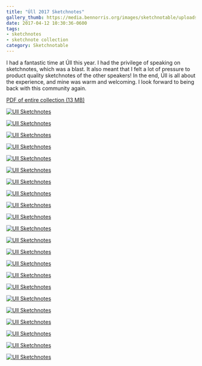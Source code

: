 ```yaml
---
title: "Úll 2017 Sketchnotes"
gallery_thumb: https://media.bennorris.org/images/sketchnotable/uploads/2018/9c97aeaf75.jpg
date: 2017-04-12 10:30:36-0600
tags:
- sketchnotes
- sketchnote collection
category: Sketchnotable
---
```


I had a fantastic time at Úll this year. I had the privilege of speaking on sketchnotes, which was a blast. It also meant that I felt a lot of pressure to product quality sketchnotes of the other speakers! In the end, Úll is all about the experience, and mine was warm and welcoming. I look forward to being back with this community again.

[PDF of entire collection (13 MB)](https://media.bennorris.org/images/sketchnotable/uploads/2019/665b05e4dd.pdf)

[![Ull Sketchnotes](https://media.bennorris.org/images/sketchnotable/uploads/2018/9c97aeaf75.jpg)](https://media.bennorris.org/images/sketchnotable/uploads/2018/9c97aeaf75.jpg)

[![Ull Sketchnotes](https://media.bennorris.org/images/sketchnotable/uploads/2018/36e2cffaea.jpg)](https://media.bennorris.org/images/sketchnotable/uploads/2018/36e2cffaea.jpg)

[![Ull Sketchnotes](https://media.bennorris.org/images/sketchnotable/uploads/2018/31ee9b5432.jpg)](https://media.bennorris.org/images/sketchnotable/uploads/2018/31ee9b5432.jpg)

[![Ull Sketchnotes](https://media.bennorris.org/images/sketchnotable/uploads/2018/c537a69aa7.jpg)](https://media.bennorris.org/images/sketchnotable/uploads/2018/c537a69aa7.jpg)

[![Ull Sketchnotes](https://media.bennorris.org/images/sketchnotable/uploads/2018/48ea571e41.jpg)](https://media.bennorris.org/images/sketchnotable/uploads/2018/48ea571e41.jpg)

[![Ull Sketchnotes](https://media.bennorris.org/images/sketchnotable/uploads/2018/bbddc080c0.jpg)](https://media.bennorris.org/images/sketchnotable/uploads/2018/bbddc080c0.jpg)

[![Ull Sketchnotes](https://media.bennorris.org/images/sketchnotable/uploads/2018/efbd75da8f.jpg)](https://media.bennorris.org/images/sketchnotable/uploads/2018/efbd75da8f.jpg)

[![Ull Sketchnotes](https://media.bennorris.org/images/sketchnotable/uploads/2018/67db6cc76d.jpg)](https://media.bennorris.org/images/sketchnotable/uploads/2018/67db6cc76d.jpg)

[![Ull Sketchnotes](https://media.bennorris.org/images/sketchnotable/uploads/2018/064ba5f767.jpg)](https://media.bennorris.org/images/sketchnotable/uploads/2018/064ba5f767.jpg)

[![Ull Sketchnotes](https://media.bennorris.org/images/sketchnotable/uploads/2018/f65294c8e5.jpg)](https://media.bennorris.org/images/sketchnotable/uploads/2018/f65294c8e5.jpg)

[![Ull Sketchnotes](https://media.bennorris.org/images/sketchnotable/uploads/2018/05e76f753e.jpg)](https://media.bennorris.org/images/sketchnotable/uploads/2018/05e76f753e.jpg)

[![Ull Sketchnotes](https://media.bennorris.org/images/sketchnotable/uploads/2018/632483441d.jpg)](https://media.bennorris.org/images/sketchnotable/uploads/2018/632483441d.jpg)

[![Ull Sketchnotes](https://media.bennorris.org/images/sketchnotable/uploads/2018/58db384969.jpg)](https://media.bennorris.org/images/sketchnotable/uploads/2018/58db384969.jpg)

[![Ull Sketchnotes](https://media.bennorris.org/images/sketchnotable/uploads/2018/fc218bf3ce.jpg)](https://media.bennorris.org/images/sketchnotable/uploads/2018/fc218bf3ce.jpg)

[![Ull Sketchnotes](https://media.bennorris.org/images/sketchnotable/uploads/2018/f1125e6d3d.jpg)](https://media.bennorris.org/images/sketchnotable/uploads/2018/f1125e6d3d.jpg)

[![Ull Sketchnotes](https://media.bennorris.org/images/sketchnotable/uploads/2018/b827275a2b.jpg)](https://media.bennorris.org/images/sketchnotable/uploads/2018/b827275a2b.jpg)

[![Ull Sketchnotes](https://media.bennorris.org/images/sketchnotable/uploads/2018/038da63e7f.jpg)](https://media.bennorris.org/images/sketchnotable/uploads/2018/038da63e7f.jpg)

[![Ull Sketchnotes](https://media.bennorris.org/images/sketchnotable/uploads/2018/0d00052944.jpg)](https://media.bennorris.org/images/sketchnotable/uploads/2018/0d00052944.jpg)

[![Ull Sketchnotes](https://media.bennorris.org/images/sketchnotable/uploads/2018/ad20838612.jpg)](https://media.bennorris.org/images/sketchnotable/uploads/2018/ad20838612.jpg)

[![Ull Sketchnotes](https://media.bennorris.org/images/sketchnotable/uploads/2018/8f229d44cf.jpg)](https://media.bennorris.org/images/sketchnotable/uploads/2018/8f229d44cf.jpg)

[![Ull Sketchnotes](https://media.bennorris.org/images/sketchnotable/uploads/2018/953c0a89d0.jpg)](https://media.bennorris.org/images/sketchnotable/uploads/2018/953c0a89d0.jpg)

[![Ull Sketchnotes](https://media.bennorris.org/images/sketchnotable/uploads/2018/2f9cea3a47.jpg)](https://media.bennorris.org/images/sketchnotable/uploads/2018/2f9cea3a47.jpg)
